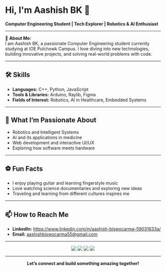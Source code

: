 
  # Hi, I'm Aashish BK 👋

  **Computer Engineering Student | Tech Explorer | Robotics & AI Enthusiast**
</div>

---

🌟 **About Me:**  
I am Aashish BK, a passionate Computer Engineering student currently studying at IOE Pulchowk Campus. I love diving into new technologies, building innovative projects, and solving real-world problems with code.

---

## 🛠️ Skills

- **Languages:** C++, Python, JavaScript  
- **Tools & Libraries:** Arduino,  Raylib, Figma  
- **Fields of Interest:** Robotics, AI in Healthcare, Embedded Systems

---

## 🌱 What I’m Passionate About

- Robotics and Intelligent Systems  
- AI and its applications in medicine  
- Web development and interactive UI/UX  
- Exploring how software meets hardware

---

## ⚽ Fun Facts

- I enjoy playing guitar and learning fingerstyle music  
- Love watching science documentaries and exploring new ideas  
- Traveling and learning from different cultures inspires me

---

## 📫 How to Reach Me

 
- **LinkedIn:** https://www.linkedin.com/in/aashish-biswocarma-59031633a/ 
- **Email:** aashishbiswocarma55@gmail.com

---

<div align="center">
  <img src="https://img.shields.io/badge/-C++-00599C?style=for-the-badge&logo=cplusplus&logoColor=white"/>
  <img src="https://img.shields.io/badge/-Python-3776AB?style=for-the-badge&logo=python&logoColor=white"/>
  <img src="https://img.shields.io/badge/-JavaScript-F7DF1E?style=for-the-badge&logo=javascript&logoColor=black"/>
  <img src="https://img.shields.io/badge/-Figma-F24E1E?style=for-the-badge&logo=figma&logoColor=white"/>
</div>

---

<div align="center">
  <b>Let’s connect and build something amazing together!</b>
</div>
